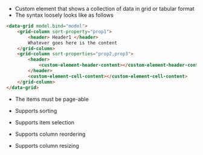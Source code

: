 - Custom element that shows a collection of data in grid or tabular format
- The syntax loosely looks like as follows

```html
<data-grid model.bind="model">
    <grid-column sort-property="prop1">
        <header> Header1 </header>
        Whatever goes here is the content
    </grid-column>
    <grid-column sort-properties="prop2,prop3">
        <header>
            <custom-element-header-content></custom-element-header-content>
        </header>
        <custom-element-cell-content></custom-element-cell-content>
    </grid-column>
</data-grid>
```
- The items must be page-able

- Supports sorting
- Supports item selection
- Supports column reordering
- Supports column resizing
